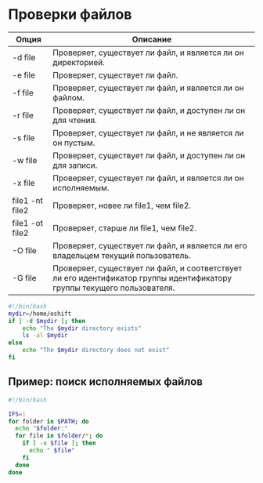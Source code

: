 # Проверки файлов


Опция           | Описание
----------------|-------------------------------------------------------------------
-d file         | Проверяет, существует ли файл, и является ли он директорией.
-e file         | Проверяет, существует ли файл.
-f file         | Проверяет, существует ли файл, и является ли он файлом.
-r file         | Проверяет, существует ли файл, и доступен ли он для чтения.
-s file         | Проверяет, существует ли файл, и не является ли он пустым.
-w file         | Проверяет, существует ли файл, и доступен ли он для записи.
-x file         | Проверяет, существует ли файл, и является ли он исполняемым.
file1 -nt file2 | Проверяет, новее ли file1, чем file2.
file1 -ot file2 | Проверяет, старше ли file1, чем file2.
-O file         | Проверяет, существует ли файл, и является ли его владельцем текущий пользователь.
-G file         | Проверяет, существует ли файл, и соответствует ли его идентификатор группы идентификатору группы текущего пользователя.

```bash
#!/bin/bash
mydir=/home/oshift
if [ -d $mydir ]; then
	echo "The $mydir directory exists"
	ls -al $mydir
else
	echo "The $mydir directory does not exist"
fi
```

## Пример: поиск исполняемых файлов

```bash
#!/bin/bash

IFS=:
for folder in $PATH; do
  echo "$folder:"
  for file in $folder/*; do
    if [ -x $file ]; then
      echo " $file"
    fi
  done
done
```